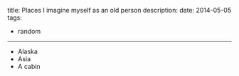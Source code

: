 title: Places I imagine myself as an old person
description:
date: 2014-05-05
tags:
- random
---

- Alaska
- Asia
- A cabin
